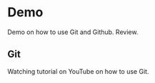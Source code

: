 # Demo

Demo on how to use Git and Github. Review.

## Git

Watching tutorial on YouTube on how to use Git. 